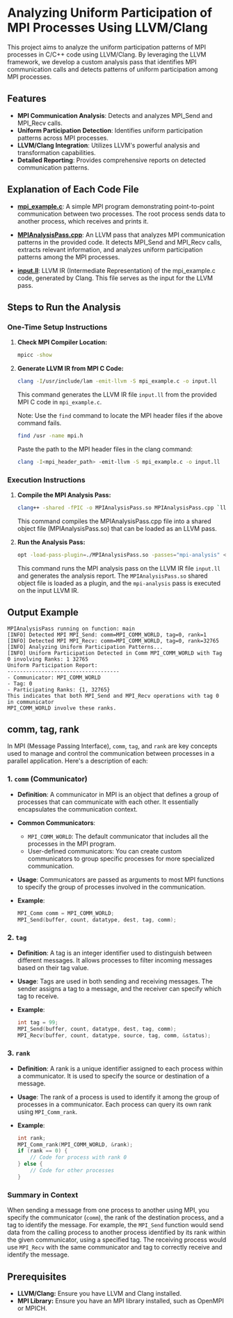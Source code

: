 # Analyzing Uniform Participation of MPI Processes Using LLVM/Clang

This project aims to analyze the uniform participation patterns of MPI processes in C/C++ code using LLVM/Clang. By leveraging the LLVM framework, we develop a custom analysis pass that identifies MPI communication calls and detects patterns of uniform participation among MPI processes.

## Features

- **MPI Communication Analysis**: Detects and analyzes MPI_Send and MPI_Recv calls.
- **Uniform Participation Detection**: Identifies uniform participation patterns across MPI processes.
- **LLVM/Clang Integration**: Utilizes LLVM's powerful analysis and transformation capabilities.
- **Detailed Reporting**: Provides comprehensive reports on detected communication patterns.

## Explanation of Each Code File

- **[mpi_example.c](./final/mpi_example.c)**: A simple MPI program demonstrating point-to-point communication between two processes. The root process sends data to another process, which receives and prints it.

- **[MPIAnalysisPass.cpp](./final/MPIAnalysisPass.cpp)**: An LLVM pass that analyzes MPI communication patterns in the provided code. It detects MPI_Send and MPI_Recv calls, extracts relevant information, and analyzes uniform participation patterns among the MPI processes.

- **[input.ll](./final/input.ll)**: LLVM IR (Intermediate Representation) of the mpi_example.c code, generated by Clang. This file serves as the input for the LLVM pass.

## Steps to Run the Analysis

### One-Time Setup Instructions

1. **Check MPI Compiler Location:**

   ```sh
   mpicc -show
   ```

2. **Generate LLVM IR from MPI C Code:**

   ```sh
   clang -I/usr/include/lam -emit-llvm -S mpi_example.c -o input.ll
   ```

   This command generates the LLVM IR file `input.ll` from the provided MPI C code in `mpi_example.c`.

   Note: Use the `find` command to locate the MPI header files if the above command fails.

   ```sh
   find /usr -name mpi.h
   ```

   Paste the path to the MPI header files in the clang command:

   ```sh
   clang -I<mpi_header_path> -emit-llvm -S mpi_example.c -o input.ll
   ```

### Execution Instructions

1. **Compile the MPI Analysis Pass:**

   ```sh
   clang++ -shared -fPIC -o MPIAnalysisPass.so MPIAnalysisPass.cpp `llvm-config --cxxflags --ldflags --libs`
   ```

   This command compiles the MPIAnalysisPass.cpp file into a shared object file (MPIAnalysisPass.so) that can be loaded as an LLVM pass.

2. **Run the Analysis Pass:**

   ```sh
   opt -load-pass-plugin=./MPIAnalysisPass.so -passes="mpi-analysis" < input.ll > /dev/null
   ```

   This command runs the MPI analysis pass on the LLVM IR file `input.ll` and generates the analysis report. The `MPIAnalysisPass.so` shared object file is loaded as a plugin, and the `mpi-analysis` pass is executed on the input LLVM IR.

## Output Example

```text
MPIAnalysisPass running on function: main
[INFO] Detected MPI MPI_Send: comm=MPI_COMM_WORLD, tag=0, rank=1
[INFO] Detected MPI MPI_Recv: comm=MPI_COMM_WORLD, tag=0, rank=32765
[INFO] Analyzing Uniform Participation Patterns...
[INFO] Uniform Participation Detected in Comm MPI_COMM_WORLD with Tag 0 involving Ranks: 1 32765
Uniform Participation Report:
------------------------------------
- Communicator: MPI_COMM_WORLD
- Tag: 0
- Participating Ranks: {1, 32765}
This indicates that both MPI_Send and MPI_Recv operations with tag 0 in communicator
MPI_COMM_WORLD involve these ranks.
```

## comm, tag, rank

In MPI (Message Passing Interface), `comm`, `tag`, and `rank` are key concepts used to manage and control the communication between processes in a parallel application. Here's a description of each:

### 1. `comm` (Communicator)

- **Definition**: A communicator in MPI is an object that defines a group of processes that can communicate with each other. It essentially encapsulates the communication context.
- **Common Communicators**:

  - `MPI_COMM_WORLD`: The default communicator that includes all the processes in the MPI program.
  - User-defined communicators: You can create custom communicators to group specific processes for more specialized communication.

- **Usage**: Communicators are passed as arguments to most MPI functions to specify the group of processes involved in the communication.
- **Example**:

  ```c
  MPI_Comm comm = MPI_COMM_WORLD;
  MPI_Send(buffer, count, datatype, dest, tag, comm);
  ```

### 2. `tag`

- **Definition**: A tag is an integer identifier used to distinguish between different messages. It allows processes to filter incoming messages based on their tag value.
- **Usage**: Tags are used in both sending and receiving messages. The sender assigns a tag to a message, and the receiver can specify which tag to receive.
- **Example**:

  ```c
  int tag = 99;
  MPI_Send(buffer, count, datatype, dest, tag, comm);
  MPI_Recv(buffer, count, datatype, source, tag, comm, &status);
  ```

### 3. `rank`

- **Definition**: A rank is a unique identifier assigned to each process within a communicator. It is used to specify the source or destination of a message.
- **Usage**: The rank of a process is used to identify it among the group of processes in a communicator. Each process can query its own rank using `MPI_Comm_rank`.
- **Example**:

  ```c
  int rank;
  MPI_Comm_rank(MPI_COMM_WORLD, &rank);
  if (rank == 0) {
      // Code for process with rank 0
  } else {
      // Code for other processes
  }
  ```

### Summary in Context

When sending a message from one process to another using MPI, you specify the communicator (`comm`), the rank of the destination process, and a tag to identify the message. For example, the `MPI_Send` function would send data from the calling process to another process identified by its rank within the given communicator, using a specified tag. The receiving process would use `MPI_Recv` with the same communicator and tag to correctly receive and identify the message.

## Prerequisites

- **LLVM/Clang:** Ensure you have LLVM and Clang installed.
- **MPI Library:** Ensure you have an MPI library installed, such as OpenMPI or MPICH.
